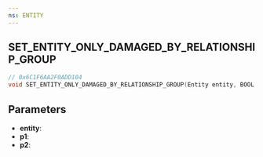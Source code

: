 ```yaml
---
ns: ENTITY
---
```

## SET_ENTITY_ONLY_DAMAGED_BY_RELATIONSHIP_GROUP

```c
// 0x6C1F6AA2F0ADD104
void SET_ENTITY_ONLY_DAMAGED_BY_RELATIONSHIP_GROUP(Entity entity, BOOL p1, Hash p2);
```

## Parameters
* **entity**:
* **p1**:
* **p2**:
